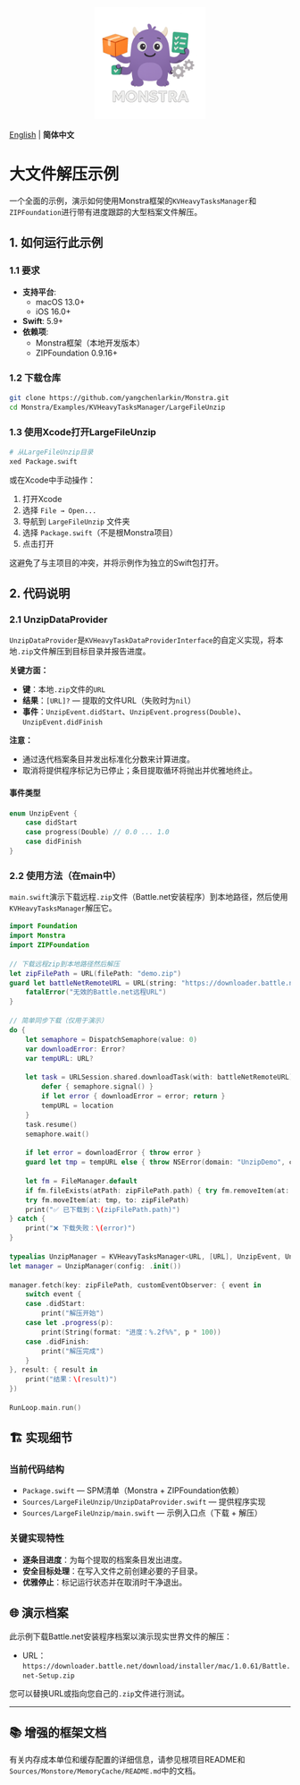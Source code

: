 <div align="center">
  <img src="../../../Logo.png" alt="Monstra Logo" width="200"/>
</div>

[English](README.md) | **简体中文**

# 大文件解压示例

一个全面的示例，演示如何使用Monstra框架的`KVHeavyTasksManager`和`ZIPFoundation`进行带有进度跟踪的大型档案文件解压。

## 1. 如何运行此示例

### 1.1 要求

- **支持平台**:
  - macOS 13.0+
  - iOS 16.0+
- **Swift**: 5.9+
- **依赖项**:
  - Monstra框架（本地开发版本）
  - ZIPFoundation 0.9.16+

### 1.2 下载仓库

```bash
git clone https://github.com/yangchenlarkin/Monstra.git
cd Monstra/Examples/KVHeavyTasksManager/LargeFileUnzip
```

### 1.3 使用Xcode打开LargeFileUnzip

```bash
# 从LargeFileUnzip目录
xed Package.swift
```

或在Xcode中手动操作：
1. 打开Xcode
2. 选择 `File → Open...`
3. 导航到 `LargeFileUnzip` 文件夹
4. 选择 `Package.swift`（不是根Monstra项目）
5. 点击打开

这避免了与主项目的冲突，并将示例作为独立的Swift包打开。

## 2. 代码说明

### 2.1 UnzipDataProvider

`UnzipDataProvider`是`KVHeavyTaskDataProviderInterface`的自定义实现，将本地`.zip`文件解压到目标目录并报告进度。

**关键方面：**
- **键**：本地`.zip`文件的`URL`
- **结果**：`[URL]?` — 提取的文件URL（失败时为`nil`）
- **事件**：`UnzipEvent.didStart`、`UnzipEvent.progress(Double)`、`UnzipEvent.didFinish`

**注意：**
- 通过迭代档案条目并发出标准化分数来计算进度。
- 取消将提供程序标记为已停止；条目提取循环将抛出并优雅地终止。

#### 事件类型
```swift
enum UnzipEvent {
    case didStart
    case progress(Double) // 0.0 ... 1.0
    case didFinish
}
```

### 2.2 使用方法（在main中）

`main.swift`演示下载远程`.zip`文件（Battle.net安装程序）到本地路径，然后使用`KVHeavyTasksManager`解压它。

```swift
import Foundation
import Monstra
import ZIPFoundation

// 下载远程zip到本地路径然后解压
let zipFilePath = URL(filePath: "demo.zip")
guard let battleNetRemoteURL = URL(string: "https://downloader.battle.net/download/installer/mac/1.0.61/Battle.net-Setup.zip") else {
    fatalError("无效的Battle.net远程URL")
}

// 简单同步下载（仅用于演示）
do {
    let semaphore = DispatchSemaphore(value: 0)
    var downloadError: Error?
    var tempURL: URL?

    let task = URLSession.shared.downloadTask(with: battleNetRemoteURL) { location, _, error in
        defer { semaphore.signal() }
        if let error { downloadError = error; return }
        tempURL = location
    }
    task.resume()
    semaphore.wait()

    if let error = downloadError { throw error }
    guard let tmp = tempURL else { throw NSError(domain: "UnzipDemo", code: -1, userInfo: [NSLocalizedDescriptionKey: "没有临时文件"]) }

    let fm = FileManager.default
    if fm.fileExists(atPath: zipFilePath.path) { try fm.removeItem(at: zipFilePath) }
    try fm.moveItem(at: tmp, to: zipFilePath)
    print("✅ 已下载到：\(zipFilePath.path)")
} catch {
    print("❌ 下载失败：\(error)")
}

typealias UnzipManager = KVHeavyTasksManager<URL, [URL], UnzipEvent, UnzipDataProvider>
let manager = UnzipManager(config: .init())

manager.fetch(key: zipFilePath, customEventObserver: { event in
    switch event {
    case .didStart:
        print("解压开始")
    case let .progress(p):
        print(String(format: "进度：%.2f%%", p * 100))
    case .didFinish:
        print("解压完成")
    }
}, result: { result in
    print("结果：\(result)")
})

RunLoop.main.run()
```

## 🏗️ 实现细节

### 当前代码结构
- `Package.swift` — SPM清单（Monstra + ZIPFoundation依赖）
- `Sources/LargeFileUnzip/UnzipDataProvider.swift` — 提供程序实现
- `Sources/LargeFileUnzip/main.swift` — 示例入口点（下载 + 解压）

### 关键实现特性
- **逐条目进度**：为每个提取的档案条目发出进度。
- **安全目标处理**：在写入文件之前创建必要的子目录。
- **优雅停止**：标记运行状态并在取消时干净退出。

## 🌐 演示档案

此示例下载Battle.net安装程序档案以演示现实世界文件的解压：

- URL：`https://downloader.battle.net/download/installer/mac/1.0.61/Battle.net-Setup.zip`

您可以替换URL或指向您自己的`.zip`文件进行测试。

---

## 📚 增强的框架文档

有关内存成本单位和缓存配置的详细信息，请参见根项目README和`Sources/Monstore/MemoryCache/README.md`中的文档。
